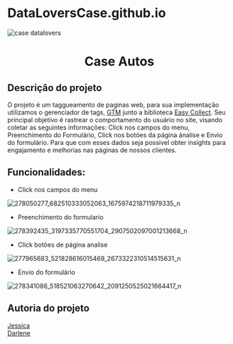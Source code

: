 # DataLoversCase.github.io
![case datalovers](https://user-images.githubusercontent.com/103532889/163850536-165663ff-503f-4875-a40e-07629cfd9bf3.png)
<h1 align = "center">Case Autos</h1>
<h2>Descrição do projeto</h2> 
<p>	O projeto é um taggueamento de paginas web, para sua implementação utilizamos o gerenciador de tags, <a href="https://support.google.com/tagmanager/answer/6103696?hl=pt-BR">GTM</a> junto a biblioteca <a href="https://github.com/DP6/easy-collect/blob/master/README-pt.md">Easy Collect</a>.
Seu principal objetivo é rastrear o comportamento do usuário no site, visando coletar as seguintes informações: Click nos campos do menu, Preenchimento do Formulário, Click nos botões da página ánalise e Envio do formulário.
Para que com esses dados seja possivel obter insights para engajamento e melhorias nas páginas de nossos clientes. 

<h2>Funcionalidades:</h2>  

- Click nos campos do menu


![278050277_682510333052063_1675974218711979335_n](https://user-images.githubusercontent.com/103532889/163860727-3213e383-e08f-446e-a34c-aecce543c3c2.png)

  

- Preenchimento do formulario 

![278392435_3197335770551704_2907502097001213668_n](https://user-images.githubusercontent.com/103532889/163860886-43aff211-a20e-4ff6-a8a6-7561faf9d9a9.png)



- Click botões de página analise 

![277965683_521828616015469_2673322310514515631_n](https://user-images.githubusercontent.com/103532889/163860929-574aa046-d88b-424a-952c-671f95aa4b07.png)



- Envio do formulário 

![278341086_518521063270642_2091250525021664417_n](https://user-images.githubusercontent.com/103532889/163860581-22ccabb6-75b3-4308-9643-56282455df8d.png)





</p>

<h2>Autoria do projeto</h2>
<a href="https://github.com/jessicarodrigues21">Jessica</a> <br>
<a href="https://github.com/Milene055">Darlene</a>

